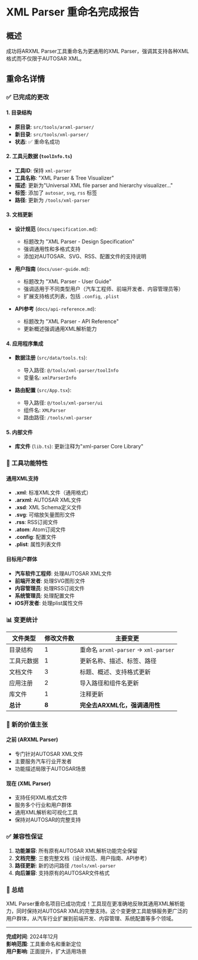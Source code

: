 # XML Parser 重命名完成报告

## 概述

成功将ARXML Parser工具重命名为更通用的XML Parser，强调其支持各种XML格式而不仅限于AUTOSAR XML。

## 重命名详情

### ✅ 已完成的更改

#### 1. 目录结构
- **原目录**: `src/tools/arxml-parser/`
- **新目录**: `src/tools/xml-parser/`
- **状态**: ✅ 重命名成功

#### 2. 工具元数据 (`toolInfo.ts`)
- **工具ID**: 保持 `xml-parser`
- **工具名称**: "XML Parser & Tree Visualizer"
- **描述**: 更新为"Universal XML file parser and hierarchy visualizer..."
- **标签**: 添加了 `autosar`, `svg`, `rss` 标签
- **路径**: 更新为 `/tools/xml-parser`

#### 3. 文档更新
- **设计规范** (`docs/specification.md`):
  - 标题改为 "XML Parser - Design Specification"
  - 强调通用性和多格式支持
  - 添加对AUTOSAR、SVG、RSS、配置文件的支持说明
  
- **用户指南** (`docs/user-guide.md`):
  - 标题改为 "XML Parser - User Guide"
  - 强调适用于不同类型用户（汽车工程师、前端开发者、内容管理员等）
  - 扩展支持格式列表，包括 `.config`, `.plist`
  
- **API参考** (`docs/api-reference.md`):
  - 标题改为 "XML Parser - API Reference"
  - 更新概述强调通用XML解析能力

#### 4. 应用程序集成
- **数据注册** (`src/data/tools.ts`):
  - 导入路径: `@/tools/xml-parser/toolInfo`
  - 变量名: `xmlParserInfo`
  
- **路由配置** (`src/App.tsx`):
  - 导入路径: `@/tools/xml-parser/ui`
  - 组件名: `XMLParser`
  - 路由路径: `/tools/xml-parser`

#### 5. 内部文件
- **库文件** (`lib.ts`): 更新注释为"xml-parser Core Library"

### 🎯 工具功能特性

#### 通用XML支持
- **.xml**: 标准XML文件（通用格式）
- **.arxml**: AUTOSAR XML文件
- **.xsd**: XML Schema定义文件
- **.svg**: 可缩放矢量图形文件
- **.rss**: RSS订阅文件
- **.atom**: Atom订阅文件
- **.config**: 配置文件
- **.plist**: 属性列表文件

#### 目标用户群体
- **汽车软件工程师**: 处理AUTOSAR XML文件
- **前端开发者**: 处理SVG图形文件
- **内容管理员**: 处理RSS订阅文件
- **系统管理员**: 处理配置文件
- **iOS开发者**: 处理plist属性文件

### 📊 变更统计

| 文件类型 | 修改文件数 | 主要变更 |
|---------|-----------|----------|
| 目录结构 | 1 | 重命名 `arxml-parser` → `xml-parser` |
| 工具元数据 | 1 | 更新名称、描述、标签、路径 |
| 文档文件 | 3 | 标题、概述、支持格式更新 |
| 应用注册 | 2 | 导入路径和组件名更新 |
| 库文件 | 1 | 注释更新 |
| **总计** | **8** | **完全去ARXML化，强调通用性** |

### 🚀 新的价值主张

#### 之前 (ARXML Parser)
- 专门针对AUTOSAR XML文件
- 主要服务汽车行业开发者
- 功能描述局限于AUTOSAR场景

#### 现在 (XML Parser)
- 支持任何XML格式文件
- 服务多个行业和用户群体
- 通用XML解析和可视化工具
- 保持对AUTOSAR的完整支持

### ✅ 兼容性保证

1. **功能兼容**: 所有原有AUTOSAR XML解析功能完全保留
2. **文档完整**: 三套完整文档（设计规范、用户指南、API参考）
3. **路径更新**: 新的访问路径 `/tools/xml-parser`
4. **向后兼容**: 支持原有的AUTOSAR文件格式

### 🎉 总结

XML Parser重命名项目已成功完成！工具现在更准确地反映其通用XML解析能力，同时保持对AUTOSAR XML的完整支持。这个变更使工具能够服务更广泛的用户群体，从汽车行业扩展到前端开发、内容管理、系统配置等多个领域。

---

**完成时间**: 2024年12月  
**影响范围**: 工具重命名和重新定位  
**用户影响**: 正面提升，扩大适用场景 